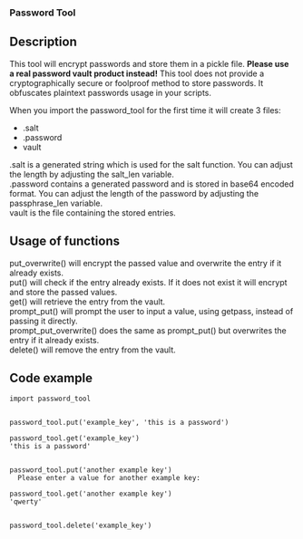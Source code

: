 ### Password Tool

## Description

This tool will encrypt passwords and store them in a pickle file. <b>Please use a real password vault product instead!</b>
This tool does not provide a cryptographically secure or foolproof method to store passwords.
It obfuscates plaintext passwords usage in your scripts.

When you import the password_tool for the first time it will create 3 files: 
 - .salt
 - .password
 - vault

.salt is a generated string which is used for the salt function. You can adjust the length by adjusting the salt_len variable.<br />
.password contains a generated password and is stored in base64 encoded format. You can adjust the length of the password by adjusting the passphrase_len variable.<br />
vault is the file containing the stored entries.<br />

## Usage of functions

put_overwrite() will encrypt the passed value and overwrite the entry if it already exists.<br />
put() will check if the entry already exists. If it does not exist it will encrypt and store the passed values.<br />
get() will retrieve the entry from the vault.<br />
prompt_put() will prompt the user to input a value, using getpass, instead of passing it directly.<br />
prompt_put_overwrite() does the same as prompt_put() but overwrites the entry if it already exists.<br />
delete() will remove the entry from the vault.<br />


## Code example

```
import password_tool


password_tool.put('example_key', 'this is a password')

password_tool.get('example_key')
'this is a password'


password_tool.put('another example key')
  Please enter a value for another example key:

password_tool.get('another example key')
'qwerty'


password_tool.delete('example_key')
```
<br />